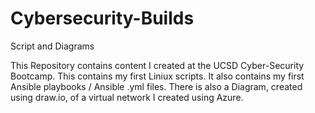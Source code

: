 # Cybersecurity-Builds
Script and Diagrams

This Repository contains content I created at the UCSD Cyber-Security Bootcamp. 
This contains my first Liniux scripts.
It also contains my first Ansible playbooks / Ansible .yml files.
There is also a Diagram, created using draw.io, of a virtual network I created using Azure.
